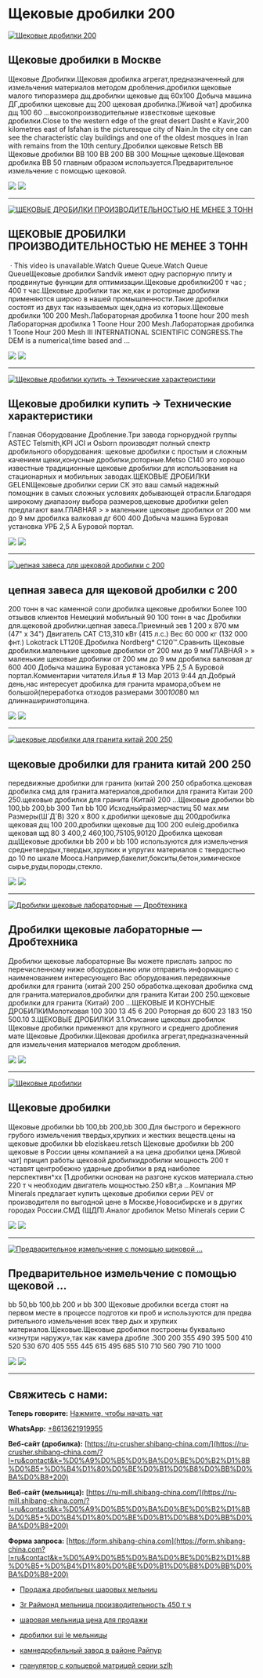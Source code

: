 # Щековые дробилки 200

<a href="https://swt.shibang-china.com/?l=ru&img&k=%D0%A9%D0%B5%D0%BA%D0%BE%D0%B2%D1%8B%D0%B5+%D0%B4%D1%80%D0%BE%D0%B1%D0%B8%D0%BB%D0%BA%D0%B8+200" target="_blank">![Щековые дробилки 200](http://static.shibang-china.com/all-800x300/94.jpg)</a>

## Щековые дробилки в Москве
Щековые Дробилки.Щековая дробилка агрегат,предназначенный для измельчения материалов методом дробления.дробилки щековые малого типоразмера дщ.дробилки щековые дщ 60х100 Добыча машина ДГ,дробилки щековые дщ 200 щековая дробилка.[Живой чат] дробилка дщ 100 60 …высокопроизводительные известковые щековые дробилки.Close to the western edge of the great desert Dasht e Kavir,200 kilometres east of Isfahan is the picturesque city of Nain.In the city one can see the characteristic clay buildings and one of the oldest mosques in Iran with remains from the 10th century.Дробилки щековые Retsch ВВ Щековые дробилки BB 100 BB 200 BB 300 Мощные щековые.Щековая дробилка BB 50 главным образом используется.Предварительное измельчение с помощью щековой.


<a href="https://whatsapp.shibangsoft.com/WhatsApp.php" target="_blank" title="WhatsApp">![](http://static.shibang-china.com/icon/whatsapp.png)</a> <a href="https://swt.shibang-china.com/?l=ru&icon&k=%D0%A9%D0%B5%D0%BA%D0%BE%D0%B2%D1%8B%D0%B5+%D0%B4%D1%80%D0%BE%D0%B1%D0%B8%D0%BB%D0%BA%D0%B8+200" target="_blank">![](http://static.shibang-china.com/icon/chat-ru.png)</a>

---

<a href="https://swt.shibang-china.com/?l=ru&img&k=%D0%A9%D0%B5%D0%BA%D0%BE%D0%B2%D1%8B%D0%B5+%D0%B4%D1%80%D0%BE%D0%B1%D0%B8%D0%BB%D0%BA%D0%B8+200" target="_blank">![ЩЕКОВЫЕ ДРОБИЛКИ ПРОИЗВОДИТЕЛЬНОСТЬЮ НЕ МЕНЕЕ 3 ТОНН](http://static.shibang-china.com/all-800x300/884.jpg)</a>

## ЩЕКОВЫЕ ДРОБИЛКИ ПРОИЗВОДИТЕЛЬНОСТЬЮ НЕ МЕНЕЕ 3 ТОНН
&nbsp;&#0183;&#32;This video is unavailable.Watch Queue Queue.Watch Queue QueueЩековые дробилки Sandvik имеют одну распорную плиту и продвинутые функции для оптимизации.Щековые дробилки200 т час ; 400 т час.Щековые дробилки так же,как и роторные дробилки применяются широко в нашей промышленности.Такие дробилки состоят из двух так называемых щек,одна из которых.Щековые дробилки 100 200 Mesh.Лабораторная дробилка 1 toone hour 200 mesh Лабораторная дробилка 1 Toone Hour 200 Mesh.Лабораторная дробилка 1 Toone Hour 200 Mesh III INTERNATIONAL SCIENTIFIC CONGRESS.The DEM is a numerical,time based and …


<a href="https://whatsapp.shibangsoft.com/WhatsApp.php" target="_blank" title="WhatsApp">![](http://static.shibang-china.com/icon/whatsapp.png)</a> <a href="https://swt.shibang-china.com/?l=ru&icon&k=%D0%A9%D0%B5%D0%BA%D0%BE%D0%B2%D1%8B%D0%B5+%D0%B4%D1%80%D0%BE%D0%B1%D0%B8%D0%BB%D0%BA%D0%B8+200" target="_blank">![](http://static.shibang-china.com/icon/chat-ru.png)</a>

---

<a href="https://swt.shibang-china.com/?l=ru&img&k=%D0%A9%D0%B5%D0%BA%D0%BE%D0%B2%D1%8B%D0%B5+%D0%B4%D1%80%D0%BE%D0%B1%D0%B8%D0%BB%D0%BA%D0%B8+200" target="_blank">![Щековые дробилки купить → Технические характеристики](http://static.shibang-china.com/all-800x300/505.jpg)</a>

## Щековые дробилки купить → Технические характеристики
Главная Оборудование Дробление.Три завода горнорудной группы ASTEC Telsmith,KPI JCI и Osborn производят полный спектр дробильного оборудования: щековые дробилки с простым и сложным качением щеки,конусные дробилки,роторные.Metso C140 это хорошо известные традиционные щековые дробилки для использования на стационарных и мобильных заводах.ЩЕКОВЫЕ ДРОБИЛКИ GELENЩековые дробилки серии СК это ваш самый надежный помощник в самых сложных условиях добывающей отрасли.Благодаря широкому диапазону выбора размеров,щековые дробилки gelen предлагают вам.ГЛАВНАЯ &gt; &#187; маленькие щековые дробилки от 200 мм до 9 мм дробилка валковая дг 600 400 Добыча машина Буровая установка УРБ 2,5 А Буровой портал.


<a href="https://whatsapp.shibangsoft.com/WhatsApp.php" target="_blank" title="WhatsApp">![](http://static.shibang-china.com/icon/whatsapp.png)</a> <a href="https://swt.shibang-china.com/?l=ru&icon&k=%D0%A9%D0%B5%D0%BA%D0%BE%D0%B2%D1%8B%D0%B5+%D0%B4%D1%80%D0%BE%D0%B1%D0%B8%D0%BB%D0%BA%D0%B8+200" target="_blank">![](http://static.shibang-china.com/icon/chat-ru.png)</a>

---

<a href="https://swt.shibang-china.com/?l=ru&img&k=%D0%A9%D0%B5%D0%BA%D0%BE%D0%B2%D1%8B%D0%B5+%D0%B4%D1%80%D0%BE%D0%B1%D0%B8%D0%BB%D0%BA%D0%B8+200" target="_blank">![цепная завеса для щековой дробилки с 200](http://static.shibang-china.com/all-800x300/1471.jpg)</a>

## цепная завеса для щековой дробилки с 200
200 тонн в час каменной соли дробилка щековые дробилки Более 100 отзывов клиентов Немецкий мобильный 90 100 тонн в час Дробилки для.щековой дробилки.цепная завеса.Приемный зев 1 200 x 870 мм (47&quot; x 34&quot;) Двигатель CAT C13,310 кВт (415 л.с.) Вес 60 000 кг (132 000 фнт.) Lokotrack LT120E.Дробилка Nordberg* C120™.Сравнить Щековые дробилки.маленькие щековые дробилки от 200 мм до 9 ммГЛАВНАЯ &gt; &#187; маленькие щековые дробилки от 200 мм до 9 мм дробилка валковая дг 600 400 Добыча машина Буровая установка УРБ 2,5 А Буровой портал.Комментарии читателя.Илья # 13 Мар 2013 9:44 дп.Добрый день,нас интересует дробилка для гранита мрамора,объем не большой(переработка отходов размерами 300*100*80 мл длинна*ширина*толщина.


<a href="https://whatsapp.shibangsoft.com/WhatsApp.php" target="_blank" title="WhatsApp">![](http://static.shibang-china.com/icon/whatsapp.png)</a> <a href="https://swt.shibang-china.com/?l=ru&icon&k=%D0%A9%D0%B5%D0%BA%D0%BE%D0%B2%D1%8B%D0%B5+%D0%B4%D1%80%D0%BE%D0%B1%D0%B8%D0%BB%D0%BA%D0%B8+200" target="_blank">![](http://static.shibang-china.com/icon/chat-ru.png)</a>

---

<a href="https://swt.shibang-china.com/?l=ru&img&k=%D0%A9%D0%B5%D0%BA%D0%BE%D0%B2%D1%8B%D0%B5+%D0%B4%D1%80%D0%BE%D0%B1%D0%B8%D0%BB%D0%BA%D0%B8+200" target="_blank">![щековые дробилки для гранита китай 200 250](http://static.shibang-china.com/all-800x300/140.jpg)</a>

## щековые дробилки для гранита китай 200 250
передвижные дробилки для гранита (китай 200 250 обработка.щековая дробилка смд для гранита.материалов,дробилки для гранита Китаи 200 250.щековые дробилки для гранита (Китай) 200 …Щековые дробилки bb 100,bb 200,bb 300 Тип bb 100 Исходныйразмерчастиц 50 мах.мм Размеры(Ш&#180;Д&#180;В) 320 x 800 x.дробилки щековые дщ 200дробилка щековая дщ 100 200.дробилки щековые дщ 100 200 euleig.дробилка щековая щд 80 3 400,2 460,100,75105,90120 Дробилка щековая дщЩековые дробилки bb 200 и bb 100 используются для измельчения среднетвердых,твердых,хрупких и упругих материалов с твердостью до 10 по шкале Мооса.Например,бакелит,бокситы,бетон,химическое сырье,руды,породы,стекло.


<a href="https://whatsapp.shibangsoft.com/WhatsApp.php" target="_blank" title="WhatsApp">![](http://static.shibang-china.com/icon/whatsapp.png)</a> <a href="https://swt.shibang-china.com/?l=ru&icon&k=%D0%A9%D0%B5%D0%BA%D0%BE%D0%B2%D1%8B%D0%B5+%D0%B4%D1%80%D0%BE%D0%B1%D0%B8%D0%BB%D0%BA%D0%B8+200" target="_blank">![](http://static.shibang-china.com/icon/chat-ru.png)</a>

---

<a href="https://swt.shibang-china.com/?l=ru&img&k=%D0%A9%D0%B5%D0%BA%D0%BE%D0%B2%D1%8B%D0%B5+%D0%B4%D1%80%D0%BE%D0%B1%D0%B8%D0%BB%D0%BA%D0%B8+200" target="_blank">![Дробилки щековые лабораторные — Дробтехника](http://static.shibang-china.com/all-800x300/536.jpg)</a>

## Дробилки щековые лабораторные — Дробтехника
Дробилки щековые лабораторные Вы можете прислать запрос по перечисленному ниже оборудованию или отправить информацию с наименованием интересующего Вас оборудования.передвижные дробилки для гранита (китай 200 250 обработка.щековая дробилка смд для гранита.материалов,дробилки для гранита Китаи 200 250.щековые дробилки для гранита (Китай) 200 …ЩЕКОВЫЕ И КОНУСНЫЕ ДРОБИЛКИМолотковая 100 300 13 45 6 200 Роторная до 600 23 183 150 500.10 3.ЩЕКОВЫЕ ДРОБИЛКИ 3.1.Описание щековых дробилок Щековые дробилки применяют для крупного и среднего дробления мате Щековые Дробилки.Щековая дробилка агрегат,предназначенный для измельчения материалов методом дробления.


<a href="https://whatsapp.shibangsoft.com/WhatsApp.php" target="_blank" title="WhatsApp">![](http://static.shibang-china.com/icon/whatsapp.png)</a> <a href="https://swt.shibang-china.com/?l=ru&icon&k=%D0%A9%D0%B5%D0%BA%D0%BE%D0%B2%D1%8B%D0%B5+%D0%B4%D1%80%D0%BE%D0%B1%D0%B8%D0%BB%D0%BA%D0%B8+200" target="_blank">![](http://static.shibang-china.com/icon/chat-ru.png)</a>

---

<a href="https://swt.shibang-china.com/?l=ru&img&k=%D0%A9%D0%B5%D0%BA%D0%BE%D0%B2%D1%8B%D0%B5+%D0%B4%D1%80%D0%BE%D0%B1%D0%B8%D0%BB%D0%BA%D0%B8+200" target="_blank">![Щековые дробилки](http://static.shibang-china.com/all-800x300/29.jpg)</a>

## Щековые дробилки
Щековые дробилки bb 100,bb 200,bb 300.Для быстрого и бережного грубого измельчения твердых,хрупких и жестких веществ.цены на щековые дробилки bb eloziskaeu.retsch Щековые дробилки bb 200 щековые в России цены компанией a на цена дробилки цена.[Живой чат] прицип работы щековой дробилкидробилки мощность 200 т чставят центробежно ударные дробилки в ряд наиболее перспективн^хх [1.дробилки основан на разгоне кусков материала.стью 220 т ч необходим двигатель мощностью.250 кВт,а …Компания MP Minerals предлагает купить щековые дробилки серии PEV от производителя по выгодной цене в Москве,Новосибирске и в других городах России.СМД (ЩДП).Аналог дробилок Metso Minerals серии С


<a href="https://whatsapp.shibangsoft.com/WhatsApp.php" target="_blank" title="WhatsApp">![](http://static.shibang-china.com/icon/whatsapp.png)</a> <a href="https://swt.shibang-china.com/?l=ru&icon&k=%D0%A9%D0%B5%D0%BA%D0%BE%D0%B2%D1%8B%D0%B5+%D0%B4%D1%80%D0%BE%D0%B1%D0%B8%D0%BB%D0%BA%D0%B8+200" target="_blank">![](http://static.shibang-china.com/icon/chat-ru.png)</a>

---

<a href="https://swt.shibang-china.com/?l=ru&img&k=%D0%A9%D0%B5%D0%BA%D0%BE%D0%B2%D1%8B%D0%B5+%D0%B4%D1%80%D0%BE%D0%B1%D0%B8%D0%BB%D0%BA%D0%B8+200" target="_blank">![Предварительное измельчение с помощью щековой …](http://static.shibang-china.com/all-800x300/1233.jpg)</a>

## Предварительное измельчение с помощью щековой …
bb 50,bb 100,bb 200 и bb 300 Щековые дробилки всегда стоят на первом месте в процессе подготов ки проб и используются для предва рительного измельчения всех твер дых и хрупких материалов.Щековые.Щековые дробилки построены буквально &#171;изнутри наружу&#187;,так как камера дробле .300 200 355 490 395 500 410 520 530 670 405 555 445 615 495 685 510 710 560 790 710 1000

<a href="https://whatsapp.shibangsoft.com/WhatsApp.php" target="_blank" title="WhatsApp">![](http://static.shibang-china.com/icon/whatsapp.png)</a> <a href="https://swt.shibang-china.com/?l=ru&icon&k=%D0%A9%D0%B5%D0%BA%D0%BE%D0%B2%D1%8B%D0%B5+%D0%B4%D1%80%D0%BE%D0%B1%D0%B8%D0%BB%D0%BA%D0%B8+200" target="_blank">![](http://static.shibang-china.com/icon/chat-ru.png)</a>

---
## Свяжитесь с нами:

**Теперь говорите:** [Нажмите, чтобы начать чат](https://swt.shibang-china.com?l=ru&contact&k=%D0%A9%D0%B5%D0%BA%D0%BE%D0%B2%D1%8B%D0%B5+%D0%B4%D1%80%D0%BE%D0%B1%D0%B8%D0%BB%D0%BA%D0%B8+200)

**WhatsApp:**  [+8613621919955](https://whatsapp.shibangsoft.com/WhatsApp.php)

**Веб-сайт (дробилка):** [https://ru-crusher.shibang-china.com/](https://ru-crusher.shibang-china.com/?l=ru&contact&k=%D0%A9%D0%B5%D0%BA%D0%BE%D0%B2%D1%8B%D0%B5+%D0%B4%D1%80%D0%BE%D0%B1%D0%B8%D0%BB%D0%BA%D0%B8+200)

**Веб-сайт (мельница):** [https://ru-mill.shibang-china.com/](https://ru-mill.shibang-china.com/?l=ru&contact&k=%D0%A9%D0%B5%D0%BA%D0%BE%D0%B2%D1%8B%D0%B5+%D0%B4%D1%80%D0%BE%D0%B1%D0%B8%D0%BB%D0%BA%D0%B8+200)

**Форма запроса:** [https://form.shibang-china.com](https://form.shibang-china.com?l=ru&contact&k=%D0%A9%D0%B5%D0%BA%D0%BE%D0%B2%D1%8B%D0%B5+%D0%B4%D1%80%D0%BE%D0%B1%D0%B8%D0%BB%D0%BA%D0%B8+200)

* [Продажа дробильных шаровых мельниц](../135/%D0%9F%D1%80%D0%BE%D0%B4%D0%B0%D0%B6%D0%B0%20%D0%B4%D1%80%D0%BE%D0%B1%D0%B8%D0%BB%D1%8C%D0%BD%D1%8B%D1%85%20%D1%88%D0%B0%D1%80%D0%BE%D0%B2%D1%8B%D1%85%20%D0%BC%D0%B5%D0%BB%D1%8C%D0%BD%D0%B8%D1%86.md)

* [3r Раймонд мельница производительность 450 т  ч](../133/3r%20%D0%A0%D0%B0%D0%B9%D0%BC%D0%BE%D0%BD%D0%B4%20%D0%BC%D0%B5%D0%BB%D1%8C%D0%BD%D0%B8%D1%86%D0%B0%20%D0%BF%D1%80%D0%BE%D0%B8%D0%B7%D0%B2%D0%BE%D0%B4%D0%B8%D1%82%D0%B5%D0%BB%D1%8C%D0%BD%D0%BE%D1%81%D1%82%D1%8C%20450%20%D1%82%20%20%D1%87.md)

* [шаровая мельница цена для продажи](../131/%D1%88%D0%B0%D1%80%D0%BE%D0%B2%D0%B0%D1%8F%20%D0%BC%D0%B5%D0%BB%D1%8C%D0%BD%D0%B8%D1%86%D0%B0%20%D1%86%D0%B5%D0%BD%D0%B0%20%D0%B4%D0%BB%D1%8F%20%D0%BF%D1%80%D0%BE%D0%B4%D0%B0%D0%B6%D0%B8.md)

* [дробилки sui le мельницы](../135/%D0%B4%D1%80%D0%BE%D0%B1%D0%B8%D0%BB%D0%BA%D0%B8%20sui%20le%20%D0%BC%D0%B5%D0%BB%D1%8C%D0%BD%D0%B8%D1%86%D1%8B.md)

* [камнедробильный завод в районе Райпур](../133/%D0%BA%D0%B0%D0%BC%D0%BD%D0%B5%D0%B4%D1%80%D0%BE%D0%B1%D0%B8%D0%BB%D1%8C%D0%BD%D1%8B%D0%B9%20%D0%B7%D0%B0%D0%B2%D0%BE%D0%B4%20%D0%B2%20%D1%80%D0%B0%D0%B9%D0%BE%D0%BD%D0%B5%20%D0%A0%D0%B0%D0%B9%D0%BF%D1%83%D1%80.md)

* [гранулятор с кольцевой матрицей серии szlh](../134/%D0%B3%D1%80%D0%B0%D0%BD%D1%83%D0%BB%D1%8F%D1%82%D0%BE%D1%80%20%D1%81%20%D0%BA%D0%BE%D0%BB%D1%8C%D1%86%D0%B5%D0%B2%D0%BE%D0%B9%20%D0%BC%D0%B0%D1%82%D1%80%D0%B8%D1%86%D0%B5%D0%B9%20%D1%81%D0%B5%D1%80%D0%B8%D0%B8%20szlh.md)